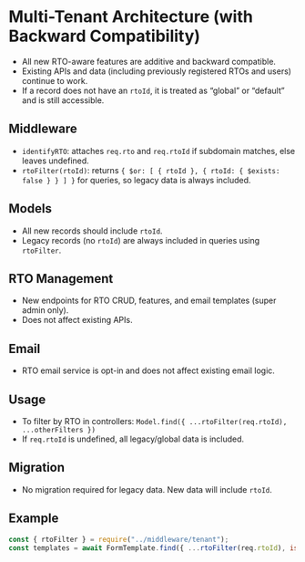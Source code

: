 # Multi-Tenant Architecture (with Backward Compatibility)

- All new RTO-aware features are additive and backward compatible.
- Existing APIs and data (including previously registered RTOs and users) continue to work.
- If a record does not have an `rtoId`, it is treated as “global” or “default” and is still accessible.

## Middleware
- `identifyRTO`: attaches `req.rto` and `req.rtoId` if subdomain matches, else leaves undefined.
- `rtoFilter(rtoId)`: returns `{ $or: [ { rtoId }, { rtoId: { $exists: false } } ] }` for queries, so legacy data is always included.

## Models
- All new records should include `rtoId`.
- Legacy records (no `rtoId`) are always included in queries using `rtoFilter`.

## RTO Management
- New endpoints for RTO CRUD, features, and email templates (super admin only).
- Does not affect existing APIs.

## Email
- RTO email service is opt-in and does not affect existing email logic.

## Usage
- To filter by RTO in controllers: `Model.find({ ...rtoFilter(req.rtoId), ...otherFilters })`
- If `req.rtoId` is undefined, all legacy/global data is included.

## Migration
- No migration required for legacy data. New data will include `rtoId`.

## Example
```js
const { rtoFilter } = require("../middleware/tenant");
const templates = await FormTemplate.find({ ...rtoFilter(req.rtoId), isActive: true });
``` 